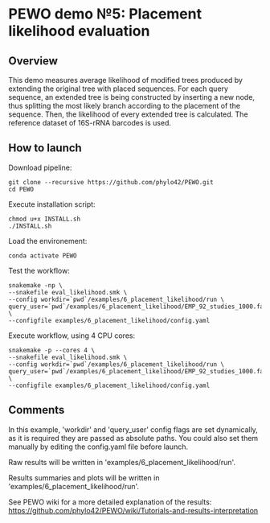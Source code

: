 # PEWO demo №5: Placement likelihood evaluation

## Overview

This demo measures average likelihood of modified trees produced by extending the original tree with placed sequences. 
For each query sequence, an extended tree is being constructed by inserting a new node, thus splitting the most likely branch according to the placement of the sequence.
Then, the likelihood of every extended tree is calculated. 
The reference dataset of 16S-rRNA barcodes is used.

## How to launch

Download pipeline:
```
git clone --recursive https://github.com/phylo42/PEWO.git
cd PEWO
```

Execute installation script:
```
chmod u+x INSTALL.sh
./INSTALL.sh
```

Load the environement:
```
conda activate PEWO
```

Test the workflow:
```
snakemake -np \
--snakefile eval_likelihood.smk \
--config workdir=`pwd`/examples/6_placement_likelihood/run \
query_user=`pwd`/examples/6_placement_likelihood/EMP_92_studies_1000.fas \
--configfile examples/6_placement_likelihood/config.yaml
```

Execute workflow, using 4 CPU cores:
```
snakemake -p --cores 4 \
--snakefile eval_likelihood.smk \
--config workdir=`pwd`/examples/6_placement_likelihood/run \
query_user=`pwd`/examples/6_placement_likelihood/EMP_92_studies_1000.fas \
--configfile examples/6_placement_likelihood/config.yaml
```

## Comments

In this example, 'workdir' and 'query_user' config flags are set
dynamically, as it is required they are passed as absolute paths.
You could also set them manually by editing the config.yaml file
before launch.

Raw results will be written in 'examples/6_placement_likelihood/run'.

Results summaries and plots will be written in
'examples/6_placement_likelihood/run'.

See PEWO wiki for a more detailed explanation of the results:
https://github.com/phylo42/PEWO/wiki/Tutorials-and-results-interpretation

